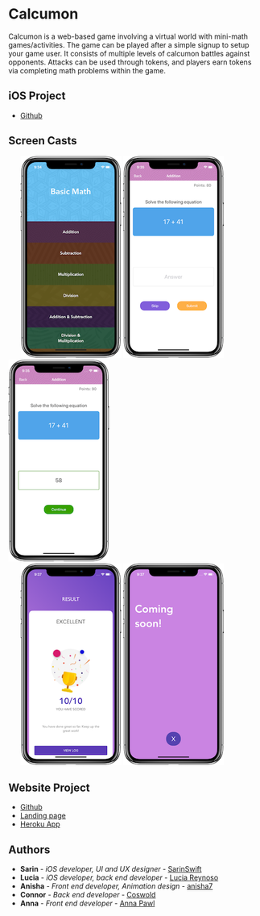 # Calcumon

Calcumon is a web-based game involving a virtual world with mini-math games/activities. The game can be played after a 
simple signup to setup your game user. It consists of multiple levels of calcumon battles against opponents. Attacks can be used through tokens, and players earn tokens via completing math problems within the game. 

## iOS Project
* [Github](https://github.com/SarinSwift/Calcumon)

## Screen Casts
&nbsp; &nbsp; &nbsp; ![Main](Images/Mainpage.png)  ![Addition](Images/Addition.png) ![AdditionCorr](Images/AdditionCorrect.png)  
&nbsp; &nbsp; &nbsp; ![Result](Images/Result.png) ![ComingSoon](Images/ComingSoon.png)

## Website Project
* [Github](https://github.com/Coswold/Calcumon) 
* [Landing page](https://anisha7.github.io/Calcumon-website/?) 
* [Heroku App](https://calcumon.herokuapp.com/)


## Authors

* **Sarin** - *iOS developer, UI and UX designer* - [SarinSwift](https://github.com/SarinSwift)
* **Lucia** - *iOS developer, back end developer* - [Lucia Reynoso](https://github.com/lvreynoso)
* **Anisha** - *Front end developer, Animation design* - [anisha7](https://github.com/Anisha7)
* **Connor** - *Back end developer* - [Coswold](https://github.com/Coswold)
* **Anna** - *Front end developer* - [Anna Pawl](https://github.com/AnniePawl)
